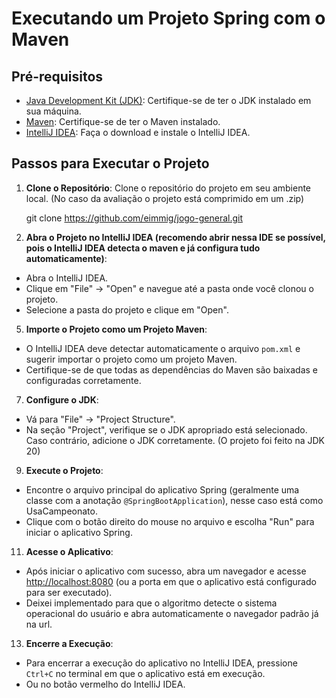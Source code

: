 Executando um Projeto Spring com o Maven
========================================

Pré-requisitos
--------------

*   [Java Development Kit (JDK)](https://www.oracle.com/java/technologies/javase-downloads.html): Certifique-se de ter o JDK instalado em sua máquina.
*   [Maven](https://maven.apache.org/download.cgi): Certifique-se de ter o Maven instalado.
*   [IntelliJ IDEA](https://www.jetbrains.com/idea/download/): Faça o download e instale o IntelliJ IDEA.

Passos para Executar o Projeto
------------------------------

1.  **Clone o Repositório**: Clone o repositório do projeto em seu ambiente local. (No caso da avaliação o projeto está comprimido em um .zip)

    git clone https://github.com/eimmig/jogo-general.git

3.  **Abra o Projeto no IntelliJ IDEA (recomendo abrir nessa IDE se possível, pois o IntelliJ IDEA detecta o maven e já configura tudo automaticamente)**:

*   Abra o IntelliJ IDEA.
*   Clique em "File" -> "Open" e navegue até a pasta onde você clonou o projeto.
*   Selecione a pasta do projeto e clique em "Open".

5.  **Importe o Projeto como um Projeto Maven**:

*   O IntelliJ IDEA deve detectar automaticamente o arquivo `pom.xml` e sugerir importar o projeto como um projeto Maven.
*   Certifique-se de que todas as dependências do Maven são baixadas e configuradas corretamente.

7.  **Configure o JDK**:

*   Vá para "File" -> "Project Structure".
*   Na seção "Project", verifique se o JDK apropriado está selecionado. Caso contrário, adicione o JDK corretamente. (O projeto foi feito na JDK 20)

9.  **Execute o Projeto**:

*   Encontre o arquivo principal do aplicativo Spring (geralmente uma classe com a anotação `@SpringBootApplication`), nesse caso está como UsaCampeonato.
*   Clique com o botão direito do mouse no arquivo e escolha "Run" para iniciar o aplicativo Spring.

11.  **Acesse o Aplicativo**:

*   Após iniciar o aplicativo com sucesso, abra um navegador e acesse [http://localhost:8080](http://localhost:8080) (ou a porta em que o aplicativo está configurado para ser executado).
*   Deixei implementado para que o algoritmo detecte o sistema operacional do usuário e abra automaticamente o navegador padrão já na url.

13.  **Encerre a Execução**:

*   Para encerrar a execução do aplicativo no IntelliJ IDEA, pressione `Ctrl+C` no terminal em que o aplicativo está em execução.
*   Ou no botão vermelho do IntelliJ IDEA.
